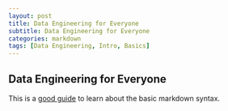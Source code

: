 ```yaml
---
layout: post
title: Data Engineering for Everyone
subtitle: Data Engineering for Everyone
categories: markdown
tags: [Data Engineering, Intro, Basics]
---
```


## Data Engineering for Everyone

This is a [good guide](https://www.markdownguide.org/basic-syntax/) to learn about the basic markdown syntax.
